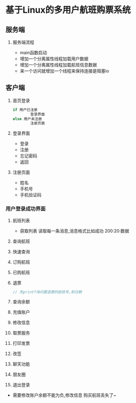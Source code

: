 # 基于Linux的多用户航班购票系统

## 服务端

1. 服务端流程

    - main函数启动
    - 增加一个分离属性线程加载用户数据
    - 增加一个分离属性线程加载航班信息数据
    - 来一个访问就增加一个线程来保持连接是阻塞io

## 客户端

1. 首页登录

    ```c
    if 用户已注册
            登录界面
    else 用户未注册
            注册页面

    ```

2. 登录界面

    - 登录
    - 注册
    - 忘记密码
    - 返回

3. 注册页面

    - 姓名
    - 手机号
    - 手机验证码

### 用户登录成功界面

1. 航班列表

    - 获取列表 读取每一条消息,消息格式比如成功 200:20:数据

2. 查询航班

3. 快速查询

4. 订购航班

5. 已购航班

6. 退票

    ```c
    // 先printf询问要退票的航班号,和日期
    ```

7. 查询余额

8. 充值账户

9. 修改信息

10. 取票服务

11. 打印发票

12. 改签

13. 聊天功能

14. 朋友圈

15. 退出登录

- 需要修改账户余额不能为负,修改信息 购买航班丢失了~

